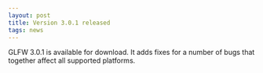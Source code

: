 ```yaml
---
layout: post
title: Version 3.0.1 released
tags: news
---
```


GLFW 3.0.1 is available for download. 
It adds fixes for a number of bugs that together affect all supported platforms.
